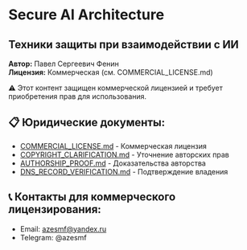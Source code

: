 # Secure AI Architecture
## Техники защиты при взаимодействии с ИИ

**Автор:** Павел Сергеевич Фенин  
**Лицензия:** Коммерческая (см. COMMERCIAL_LICENSE.md)

⚠️ Этот контент защищен коммерческой лицензией и требует приобретения прав для использования.

## 📋 Юридические документы:

- [COMMERCIAL_LICENSE.md](COMMERCIAL_LICENSE.md) - Коммерческая лицензия
- [COPYRIGHT_CLARIFICATION.md](COPYRIGHT_CLARIFICATION.md) - Уточнение авторских прав  
- [AUTHORSHIP_PROOF.md](AUTHORSHIP_PROOF.md) - Доказательства авторства
- [DNS_RECORD_VERIFICATION.md](DNS_RECORD_VERIFICATION.md) - Подтверждение владения

## 📞 Контакты для коммерческого лицензирования:
- Email: azesmf@yandex.ru
- Telegram: @azesmf
